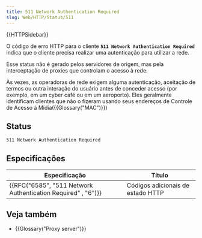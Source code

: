 ```yaml
---
title: 511 Network Authentication Required
slug: Web/HTTP/Status/511
---
```


{{HTTPSidebar}}

O código de erro HTTP para o cliente **`511 Network Authentication Required`** indica que o cliente precisa realizar uma autenticação para utilizar a rede.

Esse status não é gerado pelos servidores de origem, mas pela interceptação de proxies que controlam o acesso à rede.

Às vezes, as operadoras de rede exigem alguma autenticação, aceitação de termos ou outra interação do usuário antes de conceder acesso (por exemplo, em um cyber café ou em um aeroporto). Eles geralmente identificam clientes que não o fizeram usando seus endereços de Controle de Acesso à Mídia({{Glossary("MAC")}})

## Status

```
511 Network Authentication Required
```

## Especificações

| Especificação                                                                    | Título                            |
| -------------------------------------------------------------------------------- | --------------------------------- |
| {{RFC("6585", "511 Network Authentication Required" , "6")}} | Códigos adicionais de estado HTTP |

## Veja também

- {{Glossary("Proxy server")}}
